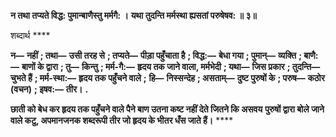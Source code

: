 **न तथा तप्यते विद्ध: पुमान्बाणैस्तु मर्मगै: ।** **यथा तुदन्ति मर्मस्था ह्यसतां परुषेषव: ॥ ३॥** 

शब्दार्थ **** 

**न—** **नहीं** **; तथा—** **उसी तरह से** **; तप्यते—** **पीड़ा पहुँचाता है** **; विद्ध:—** **बेधा गया** **; पुमान्—** **व्यक्ति** **; बाणै:—** **बाणों के द्वारा** **; तु—** **किन्तु** **; मर्म-गै:—** **हृदय तक जाने वाला, मर्मभेदी** **; यथा—** **जिस प्रकार** **; तुदन्ति—** **चुभते हैं** **; मर्म-स्था:—** **हृदय तक पहुँचने वाले** **;** **हि—** **निस्सन्देह** **; असताम्—** **दुष्ट पुरुषों के** **; परुष—** **कठोर (वचन)** **; इषव:—** **तीर।** **.** 

**छाती को बेध कर हृदय तक पहुँचने वाले पैने बाण उतना कष्ट नहीं देते जितने कि असवय** **पुरुषों द्वारा बोले जाने वाले कटु, अपमानजनक शब्दरूपी तीर जो हृदय के भीतर धँस जाते हैं।** **** 